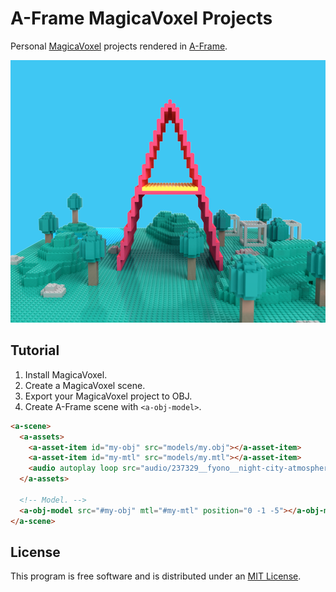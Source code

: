 # A-Frame MagicaVoxel Projects

Personal [MagicaVoxel](https://ephtracy.github.io/) projects rendered in
[A-Frame](https://aframe.io).

![A-Frame in MagicaVoxel](aframe/render.png)

## Tutorial

1. Install MagicaVoxel.
2. Create a MagicaVoxel scene.
3. Export your MagicaVoxel project to OBJ.
4. Create A-Frame scene with `<a-obj-model>`.

```html
<a-scene>
  <a-assets>
    <a-asset-item id="my-obj" src="models/my.obj"></a-asset-item>
    <a-asset-item id="my-mtl" src="models/my.mtl"></a-asset-item>
    <audio autoplay loop src="audio/237329__fyono__night-city-atmosphere.wav"></audio>
  </a-assets>

  <!-- Model. -->
  <a-obj-model src="#my-obj" mtl="#my-mtl" position="0 -1 -5"></a-obj-model>
</a-scene>
```

## License

This program is free software and is distributed under an [MIT License](LICENSE).
